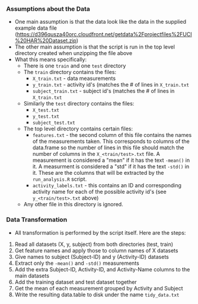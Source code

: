 ### Assumptions about the Data
* One main assumption is that the data look like the data in the supplied example data file (https://d396qusza40orc.cloudfront.net/getdata%2Fprojectfiles%2FUCI%20HAR%20Dataset.zip)
* The other main assumption is that the script is run in the top level directory created when unzipping the file above
* What this means specifically:
  * There is one `train` and one `test` directory
  * The `train` directory contains the files:
    * `X_train.txt` - data measurements
    * `y_train.txt` - activity id's (matches the # of lines in `X_train.txt`
    * `subject_train.txt` - subject id's (matches the # of lines in `X_train.txt`
  * Similarly the `test` directory contains the files:
    * `X_test.txt`
    * `y_test.txt`
    * `subject_test.txt`
  * The top level directory contains certain files:
    * `features.txt` - the second column of this file contains the names of the measurements taken.  This corresponds to columns of the data.frame so the number of lines in this file should match the number of columns in the `X_<train/test>.txt` file.  A measurement is considered a "mean" if it has the text `-mean()` in it.  A measurment is considered a "std" if it has the text `-std()` in it.  These are the columns that will be extracted by the `run_analysis.R` script.
    * `activity_labels.txt` - this contains an ID and corresponding activity name for each of the possible activity id's (see `y_<train/test>.txt` above)
  * Any other file in this directory is ignored.

### Data Transformation
* All transformation is performed by the script itself. Here are the steps:
1. Read all datasets (X, y, subject) from both directories (test, train)
2. Get feature names and apply those to column names of X datasets
3. Give names to subject (Subject-ID) and y (Activity-ID) datasets
4. Extract only the `-mean()` and `-std()` measurements
5. Add the extra Subject-ID, Activity-ID, and Activity-Name columns to the main datasets
6. Add the training dataset and test dataset together
7. Get the mean of each measurement grouped by Activity and Subject
8. Write the resulting data.table to disk under the name `tidy_data.txt`
